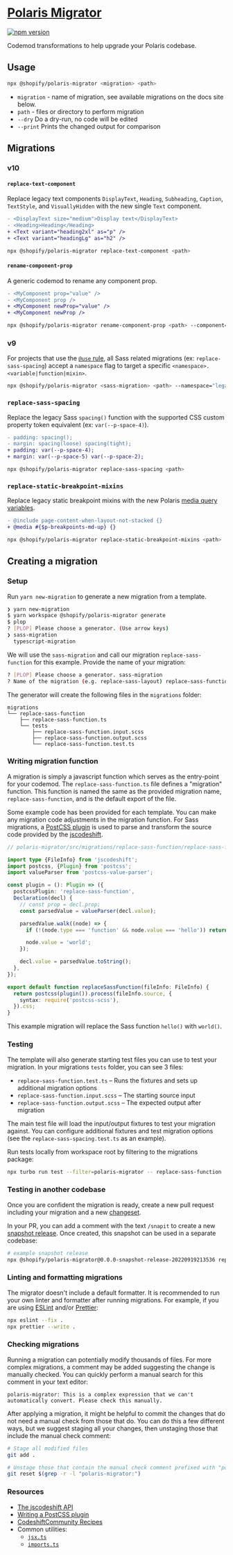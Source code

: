 # [Polaris Migrator](https://polaris.shopify.com/docs/advanced-features)

[![npm version](https://img.shields.io/npm/v/@shopify/polaris-migrator.svg?style=flat)](https://www.npmjs.com/package/@shopify/polaris-migrator)

Codemod transformations to help upgrade your Polaris codebase.

## Usage

```sh
npx @shopify/polaris-migrator <migration> <path>
```

- `migration` - name of migration, see available migrations on the docs site below.
- `path` - files or directory to perform migration
- `--dry` Do a dry-run, no code will be edited
- `--print` Prints the changed output for comparison

## Migrations

### v10

#### `replace-text-component`

Replace legacy text components `DisplayText`, `Heading`, `Subheading`, `Caption`, `TextStyle`, and `VisuallyHidden` with the new single `Text` component.

```diff
- <DisplayText size="medium">Display text</DisplayText>
- <Heading>Heading</Heading>
+ <Text variant="heading2xl" as="p" />
+ <Text variant="headingLg" as="h2" />
```

```sh
npx @shopify/polaris-migrator replace-text-component <path>
```

#### `rename-component-prop`

A generic codemod to rename any component prop.

```diff
- <MyComponent prop="value" />
- <MyComponent prop />
+ <MyComponent newProp="value" />
+ <MyComponent newProp />
```

```sh
npx @shopify/polaris-migrator rename-component-prop <path> --component=MyComponent --from=prop --to=newProp
```

### v9

For projects that use the [`@use` rule](https://sass-lang.com/documentation/at-rules/use), all Sass related migrations (ex: `replace-sass-spacing`) accept a `namespace` flag to target a specific `<namespace>.<variable|function|mixin>`.

```sh
npx @shopify/polaris-migrator <sass-migration> <path> --namespace="legacy-polaris-v8"
```

### `replace-sass-spacing`

Replace the legacy Sass `spacing()` function with the supported CSS custom property token equivalent (ex: `var(--p-space-4)`).

```diff
- padding: spacing();
- margin: spacing(loose) spacing(tight);
+ padding: var(--p-space-4);
+ margin: var(--p-space-5) var(--p-space-2);
```

```sh
npx @shopify/polaris-migrator replace-sass-spacing <path>
```

### `replace-static-breakpoint-mixins`

Replace legacy static breakpoint mixins with the new Polaris [media query variables](https://github.com/Shopify/polaris/blob/main/documentation/guides/migrating-from-v9-to-v10.md#media-query-variables).

```diff
- @include page-content-when-layout-not-stacked {}
+ @media #{$p-breakpoints-md-up} {}
```

```sh
npx @shopify/polaris-migrator replace-static-breakpoint-mixins <path>
```

## Creating a migration

### Setup

Run `yarn new-migration` to generate a new migration from a template.

```sh
❯ yarn new-migration
$ yarn workspace @shopify/polaris-migrator generate
$ plop
? [PLOP] Please choose a generator. (Use arrow keys)
❯ sass-migration
  typescript-migration
```

We will use the `sass-migration` and call our migration `replace-sass-function` for this example. Provide the name of your migration:

```sh
? [PLOP] Please choose a generator. sass-migration
? Name of the migration (e.g. replace-sass-layout) replace-sass-function
```

The generator will create the following files in the `migrations` folder:

```
migrations
└── replace-sass-function
    ├── replace-sass-function.ts
    └── tests
        ├── replace-sass-function.input.scss
        ├── replace-sass-function.output.scss
        └── replace-sass-function.test.ts
```

### Writing migration function

A migration is simply a javascript function which serves as the entry-point for your codemod. The `replace-sass-function.ts` file defines a "migration" function. This function is named the same as the provided migration name, `replace-sass-function`, and is the default export of the file.

Some example code has been provided for each template. You can make any migration code adjustments in the migration function. For Sass migrations, a [PostCSS plugin](https://github.com/postcss/postcss/blob/main/docs/writing-a-plugin.md) is used to parse and transform the source code provided by the [jscodeshift](https://github.com/facebook/jscodeshift).

```ts
// polaris-migrator/src/migrations/replace-sass-function/replace-sass-function.ts

import type {FileInfo} from 'jscodeshift';
import postcss, {Plugin} from 'postcss';
import valueParser from 'postcss-value-parser';

const plugin = (): Plugin => ({
  postcssPlugin: 'replace-sass-function',
  Declaration(decl) {
    // const prop = decl.prop;
    const parsedValue = valueParser(decl.value);

    parsedValue.walk((node) => {
      if (!(node.type === 'function' && node.value === 'hello')) return;

      node.value = 'world';
    });

    decl.value = parsedValue.toString();
  },
});

export default function replaceSassFunction(fileInfo: FileInfo) {
  return postcss(plugin()).process(fileInfo.source, {
    syntax: require('postcss-scss'),
  }).css;
}
```

This example migration will replace the Sass function `hello()` with `world()`.

### Testing

The template will also generate starting test files you can use to test your migration. In your migrations `tests` folder, you can see 3 files:

- `replace-sass-function.test.ts` – Runs the fixtures and sets up additional migration options
- `replace-sass-function.input.scss` – The starting source input
- `replace-sass-function.output.scss` – The expected output after migration

The main test file will load the input/output fixtures to test your migration against. You can configure additional fixtures and test migration options (see the `replace-sass-spacing.test.ts` as an example).

Run tests locally from workspace root by filtering to the migrations package:

```sh
npx turbo run test --filter=polaris-migrator -- replace-sass-function
```

### Testing in another codebase

Once you are confident the migration is ready, create a new pull request including your migration and a new [changeset](https://github.com/Shopify/polaris/blob/main/.github/CONTRIBUTING.md#adding-a-changeset).

In your PR, you can add a comment with the text `/snapit` to create a new [snapshot release](https://github.com/Shopify/polaris/blob/main/documentation/Releasing.md#snapshot-release). Once created, this snapshot can be used in a separate codebase:

```sh
# example snapshot release
npx @shopify/polaris-migrator@0.0.0-snapshot-release-20220919213536 replace-sass-function "./app/**/*.scss"
```

### Linting and formatting migrations

The migrator doesn't include a default formatter. It is recommended to run your own linter and formatter after running migrations. For example, if you are using [ESLint](https://eslint.org/) and/or [Prettier](https://prettier.io/):

```sh
npx eslint --fix .
npx prettier --write .
```

### Checking migrations

Running a migration can potentially modify thousands of files. For more complex migrations, a comment may be added suggesting the change is manually checked. You can quickly perform a manual search for this comment in your text editor:

```
polaris-migrator: This is a complex expression that we can't automatically convert. Please check this manually.
```

After applying a migration, it might be helpful to commit the changes that do not need a manual check from those that do. You can do this a few different ways, but we suggest staging all your changes, then unstaging those that include the manual check comment:

```sh
# Stage all modified files
git add .

# Unstage those that contain the manual check comment prefixed with "polaris-migrator:"
git reset $(grep -r -l "polaris-migrator:")
```

### Resources

- [The jscodeshift API](https://github.com/facebook/jscodeshift#the-jscodeshift-api)
- [Writing a PostCSS plugin](https://github.com/postcss/postcss/blob/main/docs/writing-a-plugin.md)
- [CodeshiftCommunity Recipes](https://www.codeshiftcommunity.com/docs/import-manipulation)
- Common utilities:
  - [`jsx.ts`](https://github.com/Shopify/polaris/blob/main/polaris-migrator/src/utilities/jsx.ts)
  - [`imports.ts`](https://github.com/Shopify/polaris/blob/main/polaris-migrator/src/utilities/imports.ts)
